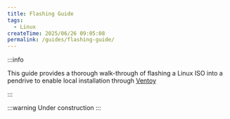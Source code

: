 ```yaml
---
title: Flashing Guide
tags:
  - Linux
createTime: 2025/06/26 09:05:08
permalink: /guides/flashing-guide/
---
```


:::info

This guide provides a thorough walk-through of flashing a Linux ISO into a pendrive to enable local installation through [Ventoy](https://www.ventoy.net/en/index.html)

:::

:::warning Under construction
:::

